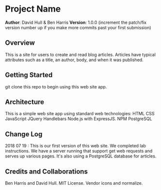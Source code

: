 ﻿# Project Name

**Author**: David Hull & Ben Harris
**Version**: 1.0.0 (increment the patch/fix version number up if you make more commits past your first submission)

## Overview
This is a site for users to create and read blog articles. Articles have typical attributes such as a title, an 
author, body, and when it was published.

## Getting Started
git clone this repo to begin using this web site app.

## Architecture
This is a simple web site app using standard web technologies:
HTML
CSS
JavaScript
JQuery
Handlebars
Node.js with ExpressJS.
NPM
PostgreSQL

## Change Log
2018 07 19 : This is our first version of this web site. We completed lab instructions.
We have a server running that support get web requests and serves up various pages. It's also
using a PostgreSQL database for articles.

## Credits and Collaborations
Ben Harris and David Hull.
MIT License.
Vendor icons and normalize.
